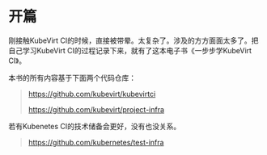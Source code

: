 # 开篇

刚接触KubeVirt CI的时候，直接被带晕。太复杂了。涉及的方方面面太多了。把自己学习KubeVirt CI的过程记录下来，就有了这本电子书《一步步学KubeVirt CI》。

本书的所有内容基于下面两个代码仓库：

> https://github.com/kubevirt/kubevirtci
>
> https://github.com/kubevirt/project-infra

若有Kubenetes CI的技术储备会更好，没有也没关系。
> https://github.com/kubernetes/test-infra

